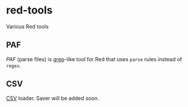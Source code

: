 # red-tools
Various Red tools

## PAF

*PAF* (parse files) is [grep](https://www.wikiwand.com/en/Grep)-like tool for Red that uses `parse` rules instead of `regex`.

## CSV

[CSV](https://www.wikiwand.com/en/Comma-separated_values) loader. Saver will be added soon.
